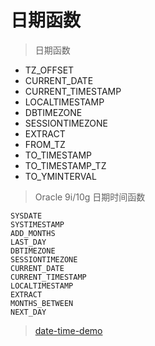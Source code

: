 # 日期函数

> 日期函数

- TZ_OFFSET
- CURRENT_DATE
- CURRENT_TIMESTAMP
- LOCALTIMESTAMP
- DBTIMEZONE
- SESSIONTIMEZONE
- EXTRACT
- FROM_TZ
- TO_TIMESTAMP
- TO_TIMESTAMP_TZ
- TO_YMINTERVAL

> Oracle 9i/10g 日期时间函数

```oracle
SYSDATE
SYSTIMESTAMP
ADD_MONTHS
LAST_DAY
DBTIMEZONE
SESSIONTIMEZONE
CURRENT_DATE
CURRENT_TIMESTAMP
LOCALTIMESTAMP
EXTRACT
MONTHS_BETWEEN
NEXT_DAY
```

> [date-time-demo](../../sql_demo/dev/base/03_func_date_time.sql)
